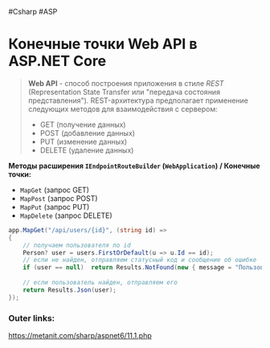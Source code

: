 #Csharp #ASP

# Конечные точки Web API в ASP.NET Core

> **Web API** - способ построения приложения в стиле *REST* (Representation State Transfer или "передача состояния представления"). 
> REST-архитектура предполагает применение следующих методов для взаимодействия с сервером:
> - GET (получение данных)
> - POST (добавление данных)
> - PUT (изменение данных)
> - DELETE (удаление данных)

**Методы расширения `IEndpointRouteBuilder` (`WebApplication`) / Конечные точки:**
- `MapGet` (запрос GET)
- `MapPost` (запрос POST)  
- `MapPut` (запрос PUT)
- `MapDelete` (запрос DELETE)

```csharp
app.MapGet("/api/users/{id}", (string id) =>
{
    // получаем пользователя по id
    Person? user = users.FirstOrDefault(u => u.Id == id);
    // если не найден, отправляем статусный код и сообщение об ошибке
    if (user == null)  return Results.NotFound(new { message = "Пользователь не найден" });
 
    // если пользователь найден, отправляем его
    return Results.Json(user);
});
```


### Outer links:
https://metanit.com/sharp/aspnet6/11.1.php